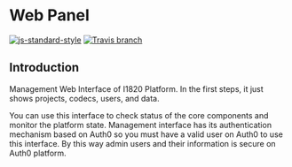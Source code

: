 # Web Panel

[![js-standard-style](https://cdn.rawgit.com/feross/standard/master/badge.svg)](http://standardjs.com)
[![Travis branch](https://img.shields.io/travis/com/I1820/mpanel/master.svg?style=flat-square)](https://travis-ci.com/I1820/mpanel)

## Introduction

Management Web Interface of I1820 Platform. In the first steps, it just shows projects, codecs,
users, and data.

You can use this interface to check status of the core components and monitor the platform state.
Management interface has its authentication mechanism based on Auth0 so you must have a valid user on Auth0
to use this interface. By this way admin users and their information is secure on Auth0 platform.
